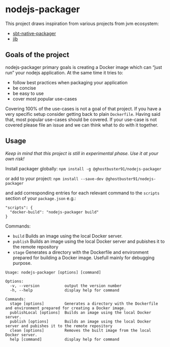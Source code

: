 # nodejs-packager

This project draws inspiration from various projects from jvm ecosystem:
- [sbt-native-packager](https://github.com/sbt/sbt-native-packager)
- [jib](https://github.com/GoogleContainerTools/jib)


## Goals of the project
nodejs-packager primary goals is creating a Docker image which can “just run” your nodejs application. At the same time it tries to:
- follow best practices when packaging your application
- be concise
- be easy to use
- cover most popular use-cases

Covering 100% of the use-cases is not a goal of that project. If you have a very specific setup consider getting back to plain `Dockerfile`.
Having said that, most popular use-cases should be covered. If your use-case is not covered please file an issue and we can think what to do with it together.

## Usage 
*Keep in mind that this project is still in experimental phase. Use it at your own risk!*

Install packager globally:
`npm install -g @ghostbuster91/nodejs-packager`

or add to your project:
`npm install --save-dev @ghostbuster91/nodejs-packager`

and add corresponding entries for each relevant command to the `scripts` section of your `package.json` e.g.:
```
"scripts": {
  "docker-build": "nodejs-packager build"
}
```

Commands:
- `build`
  Builds an image using the local Docker server.
- `publish`
  Builds an image using the local Docker server and pubishes it to the remote repository
- `stage` 
  Generates a directory with the Dockerfile and environment prepared for building a Docker image. Usefull mainly for debugging purpose.

```
Usage: nodejs-packager [options] [command]

Options:
  -v, --version           output the version number
  -h, --help              display help for command

Commands:
  stage [options]         Generates a directory with the Dockerfile and environment prepared for creating a Docker image.
  publishLocal [options]  Builds an image using the local Docker server.
  publish [options]       Builds an image using the local Docker server and pubishes it to the remote repository
  clean [options]         Removes the built image from the local Docker server.
  help [command]          display help for command
  ```